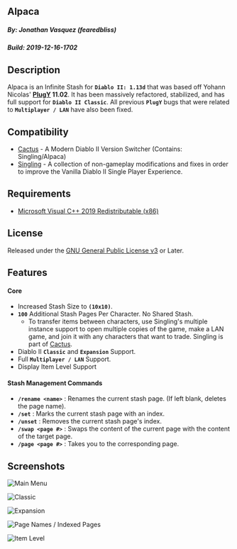 ## Alpaca
##### By: Jonathan Vasquez (fearedbliss)
##### Build: 2019-12-16-1702

## Description

Alpaca is an Infinite Stash for **`Diablo II: 1.13d`** that was based off
Yohann Nicolas' **[PlugY](http://plugy.free.fr/en/index.html) 11.02**.
It has been massively refactored, stabilized, and has full support for
**`Diablo II Classic`**. All previous **`PlugY`** bugs that were related to
**`Multiplayer / LAN`** have also been fixed.

## Compatibility

- [Cactus](https://github.com/fearedbliss/Cactus) -
  A Modern Diablo II Version Switcher (Contains: Singling/Alpaca)
- [Singling](https://github.com/fearedbliss/Cactus/blob/master/README-SINGLING.md) -
  A collection of non-gameplay modifications and fixes in
  order to improve the Vanilla Diablo II Single Player Experience.

## Requirements

- [Microsoft Visual C++ 2019 Redistributable (x86)](https://aka.ms/vs/16/release/VC_redist.x86.exe)

## License

Released under the [GNU General Public License v3](LICENSE.md) or Later.

## Features

#### Core

- Increased Stash Size to **`(10x10)`**.
- **`100`** Additional Stash Pages Per Character. No Shared Stash.
    - To transfer items between characters, use Singling's multiple instance
      support to open multiple copies of the game, make a LAN game, and join it
      with any characters that want to trade. Singling is part of
      [Cactus](https://github.com/fearedbliss/Cactus).
- Diablo II **`Classic`** and **`Expansion`** Support.
- Full **`Multiplayer / LAN`** Support.
- Display Item Level Support

#### Stash Management Commands

- **`/rename <name>`** : Renames the current stash page. (If left blank, deletes the page name).
- **`/set`** : Marks the current stash page with an index.
- **`/unset`** : Removes the current stash page's index.
- **`/swap <page #>`** : Swaps the content of the current page with the content of the target page.
- **`/page <page #>`** : Takes you to the corresponding page.

## Screenshots

![Main Menu](https://i.imgur.com/JMHvYZg.jpg)

![Classic](https://i.imgur.com/v8vPURk.jpg)

![Expansion](https://i.imgur.com/xGNrTai.jpg)

![Page Names / Indexed Pages](https://i.imgur.com/3GF3mJ5.jpg)

![Item Level](https://i.imgur.com/jMrFhK3.jpg)